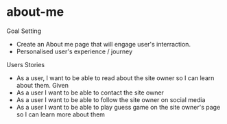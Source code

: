 # about-me

Goal Setting

- Create an About me page that will engage user's interraction.
- Personalised user's experience / journey

Users Stories

- As a user, I want to be able to read about the site owner so I can learn about them. Given
- As a user I want to be able to contact the site owner
- As a user I want to be able to follow the site owner on social media
- As a user I want to be able to play guess game on the site owner's page so I can learn more about them
